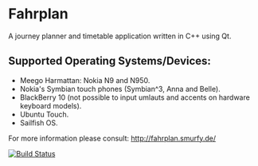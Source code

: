 Fahrplan
========

A journey planner and timetable application written in C++ using Qt.

Supported Operating Systems/Devices:
------------------------------------
* Meego Harmattan: Nokia N9 and N950.
* Nokia's Symbian touch phones (Symbian^3, Anna and Belle).
* BlackBerry 10 (not possible to input umlauts and accents on hardware keyboard models).
* Ubuntu Touch.
* Sailfish OS.

For more information please consult:
http://fahrplan.smurfy.de/

[![Build Status](https://travis-ci.org/smurfy/fahrplan.png?branch=master)](https://travis-ci.org/smurfy/fahrplan)
